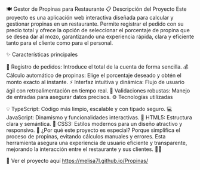 🍽️ Gestor de Propinas para Restaurante
📋 Descripción del Proyecto
Este proyecto es una aplicación web interactiva diseñada para calcular y gestionar propinas en un restaurante. Permite registrar el pedido con su precio total y ofrece la opción de seleccionar el porcentaje de propina que se desea dar al mozo, garantizando una experiencia rápida, clara y eficiente tanto para el cliente como para el personal.

✨ Características principales

📝 Registro de pedidos: Introduce el total de la cuenta de forma sencilla.
💰 Cálculo automático de propinas: Elige el porcentaje deseado y obtén el monto exacto al instante.
⚡ Interfaz intuitiva y dinámica: Flujo de usuario ágil con retroalimentación en tiempo real.
🔄 Validaciones robustas: Manejo de entradas para asegurar datos precisos.
⚙️ Tecnologías utilizadas

💡 TypeScript: Código más limpio, escalable y con tipado seguro.
💻 JavaScript: Dinamismo y funcionalidades interactivas.
🎨 HTML5: Estructura clara y semántica.
🎨 CSS3: Estilos modernos para un diseño atractivo y responsivo.
🎯 ¿Por qué este proyecto es especial?
Porque simplifica el proceso de propinas, evitando cálculos manuales y errores. Esta herramienta asegura una experiencia de usuario eficiente y transparente, mejorando la interacción entre el restaurante y sus clientes. 🍷✨

🔗 Ver el proyecto aquí
https://melisa7l.github.io/Propinas/

